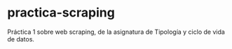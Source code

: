 # practica-scraping
Práctica 1 sobre web scraping, de la asignatura de Tipología y ciclo de vida de datos.
